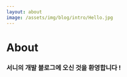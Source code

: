 ```yaml
---
layout: about
image: /assets/img/blog/intro/Hello.jpg
---
```


# About

### 서니의 개발 블로그에 오신 것을 환영합니다 ! 
<!--author-->


